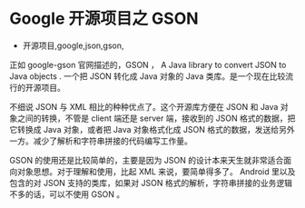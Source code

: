 # Google 开源项目之 GSON
- 开源项目,google,json,gson,

正如 google-gson 官网描述的，GSON ， A Java library to convert JSON to Java objects . 一个把 JSON 转化成 Java 对象的 Java 类库。是一个现在比较流行的开源项目。


不细说 JSON 与 XML 相比的种种优点了。这个开源库方便在 JSON 和 Java 对象之间的转换，不管是 client 端还是 server 端，接收到的 JSON 格式的数据，把它转换成 Java 对象，或者把 Java 对象格式化成 JSON 格式的数据，发送给另外一方。减少了解析和字符串拼接的代码编写工作量。

GSON 的使用还是比较简单的，主要是因为 JSON 的设计本来天生就非常适合面向对象思想。对于理解和使用，比起 XML 来说，要简单得多了。 Android 里以及包含的对 JSON 支持的类库，如果对 JSON 格式的解析，字符串拼接的业务逻辑不多的话，可以不使用 GSON 。